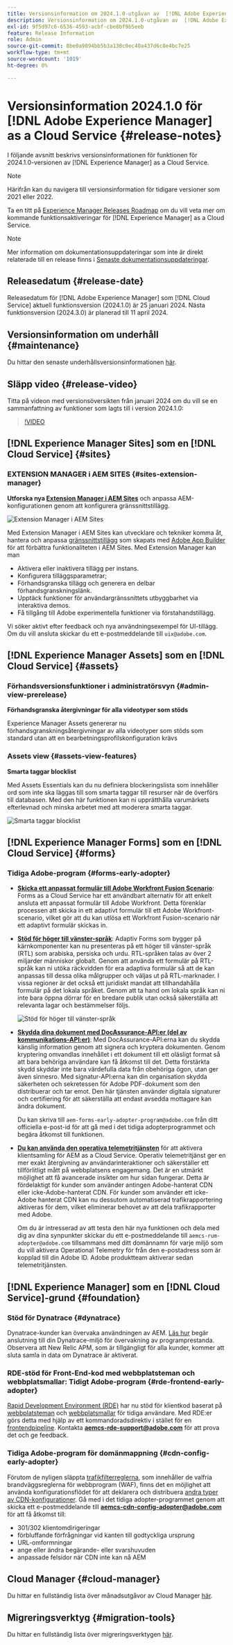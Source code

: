 ```yaml
---
title: Versionsinformation om 2024.1.0-utgåvan av  [!DNL Adobe Experience Manager] as a Cloud Service.
description: Versionsinformation om 2024.1.0-utgåvan av  [!DNL Adobe Experience Manager] as a Cloud Service.
exl-id: 9f5d97c6-6536-4593-acbf-cbe8bf9b5eeb
feature: Release Information
role: Admin
source-git-commit: 8be0a9894bb5b3a138c0ec40a437d6c8e4bc7e25
workflow-type: tm+mt
source-wordcount: '1019'
ht-degree: 0%

---
```


# Versionsinformation 2024.1.0 för [!DNL Adobe Experience Manager] as a Cloud Service {#release-notes}

I följande avsnitt beskrivs versionsinformationen för funktionen för 2024.1.0-versionen av [!DNL Experience Manager] as a Cloud Service.

>[!NOTE]
>
>Härifrån kan du navigera till versionsinformation för tidigare versioner som 2021 eller 2022.
>
>Ta en titt på [Experience Manager Releases Roadmap](https://experienceleague.adobe.com/docs/experience-manager-release-information/aem-release-updates/update-releases-roadmap.html) om du vill veta mer om kommande funktionsaktiveringar för [!DNL Experience Manager] as a Cloud Service.

>[!NOTE]
>
>Mer information om dokumentationsuppdateringar som inte är direkt relaterade till en release finns i [Senaste dokumentationsuppdateringar](https://experienceleague.adobe.com/docs/experience-manager-release-information/aem-release-updates/doc-updates/documentation-updates.html).

## Releasedatum {#release-date}

Releasedatum för [!DNL Adobe Experience Manager] som [!DNL Cloud Service] aktuell funktionsversion (2024.1.0) är 25 januari 2024. Nästa funktionsversion (2024.3.0) är planerad till 11 april 2024.

## Versionsinformation om underhåll {#maintenance}

Du hittar den senaste underhållsversionsinformationen [här](/help/release-notes/maintenance/latest.md).

## Släpp video {#release-video}

Titta på videon med versionsöversikten från januari 2024 om du vill se en sammanfattning av funktioner som lagts till i version 2024.1.0:

>[!VIDEO](https://video.tv.adobe.com/v/3427041?quality=12)

## [!DNL Experience Manager Sites] som en [!DNL Cloud Service] {#sites}

### EXTENSION MANAGER i AEM SITES {#sites-extension-manager}

**Utforska nya [Extension Manager i AEM Sites](https://developer.adobe.com/uix/docs/extension-manager/)** och anpassa AEM-konfigurationen genom att konfigurera gränssnittstillägg.

![Extension Manager i AEM Sites](/help/assets/sites/extension-manager/homepage.png)

Med Extension Manager i AEM Sites kan utvecklare och tekniker komma åt, hantera och anpassa [gränssnittstillägg](https://developer.adobe.com/uix/docs/) som skapats med [Adobe App Builder](https://developer.adobe.com/app-builder/) för att förbättra funktionaliteten i AEM Sites.
Med Extension Manager kan man

* Aktivera eller inaktivera tillägg per instans.
* Konfigurera tilläggsparametrar;
* Förhandsgranska tillägg och generera en delbar förhandsgranskningslänk.
* Upptäck funktioner för användargränssnittets utbyggbarhet via interaktiva demos.
* Få tillgång till Adobe experimentella funktioner via förstahandstillägg.

Vi söker aktivt efter feedback och nya användningsexempel för UI-tillägg. Om du vill ansluta skickar du ett e-postmeddelande till `uix@adobe.com`.

## [!DNL Experience Manager Assets] som en [!DNL Cloud Service] {#assets}

### Förhandsversionsfunktioner i administratörsvyn {#admin-view-prerelease}

**Förhandsgranska återgivningar för alla videotyper som stöds**

Experience Manager Assets genererar nu förhandsgranskningsåtergivningar av alla videotyper som stöds som standard utan att en bearbetningsprofilskonfiguration krävs

### Assets view {#assets-view-features}

**Smarta taggar blocklist**

Med Assets Essentials kan du nu definiera blockeringslista som innehåller ord som inte ska läggas till som smarta taggar till resurser när de överförs till databasen. Med den här funktionen kan ni upprätthålla varumärkets efterlevnad och minska arbetet med att moderera smarta taggar.

![Smarta taggar blocklist](/help/assets/assets/block-tags.png)


## [!DNL Experience Manager Forms] som en [!DNL Cloud Service] {#forms}

<!-- 

* **Configure a shard for Adobe Sign for AEM Forms**: Adobe distributes Acrobat Sign API around the globe in many deployment units called "shards." Each shard serves a customer's account, such as NA1, NA2, NA3, EU1, JP1, AU1, IN1, and others. The shard names correspond to geographic locations. You can now use more than one shard while using Adobe Sign integration with AEM Forms. 

-->

### Tidiga Adobe-program {#forms-early-adopter}

* **[Skicka ett anpassat formulär till Adobe Workfront Fusion Scenario](/help/forms/submit-adaptive-form-to-workfront-fusion.md)**: Forms as a Cloud Service har ett användbart alternativ för att enkelt ansluta ett anpassat formulär till Adobe Workfront. Detta förenklar processen att skicka in ett adaptivt formulär till ett Adobe Workfront-scenario, vilket gör att du kan utlösa ett Workfront Fusion-scenario när ett adaptivt formulär skickas in.

* **[Stöd för höger till vänster-språk](/help/forms/supporting-new-language-localization-core-components.md)**: Adaptiv Forms som bygger på kärnkomponenter kan nu presenteras på ett höger till vänster-språk (RTL) som arabiska, persiska och urdu. RTL-språken talas av över 2 miljarder människor globalt. Genom att använda ett formulär på RTL-språk kan ni utöka räckvidden för era adaptiva formulär så att de kan anpassas till dessa olika målgrupper och väljas ut på RTL-marknader. I vissa regioner är det också ett juridiskt mandat att tillhandahålla formulär på det lokala språket. Genom att ta hand om lokala språk kan ni inte bara öppna dörrar för en bredare publik utan också säkerställa att relevanta lagar och bestämmelser följs.

  ![Stöd för höger till vänster-språk](/help/forms/assets/right-to-left-language-support.png)

* **[Skydda dina dokument med DocAssurance-API:er (del av kommunikations-API:er)](/help/forms/aem-forms-cloud-service-communications-introduction.md#document-assurance-doc-assurance)**: Med DocAssurance-API:erna kan du skydda känslig information genom att signera och kryptera dokumenten. Genom kryptering omvandlas innehållet i ett dokument till ett oläsligt format så att bara behöriga användare kan få åtkomst till det. Detta förstärkta skydd skyddar inte bara värdefulla data från obehöriga ögon, utan ger även sinnesro. Med signatur-API:erna kan din organisation skydda säkerheten och sekretessen för Adobe PDF-dokument som den distribuerar och tar emot. Den här tjänsten använder digitala signaturer och certifiering för att säkerställa att endast avsedda mottagare kan ändra dokument.

  Du kan skriva till `aem-forms-early-adopter-program@adobe.com` från ditt officiella e-post-id för att gå med i det tidiga adopterprogrammet och begära åtkomst till funktionen.

* **[Du kan använda den operativa telemetritjänsten](/help/implementing/cloud-manager/content-requests.md#real-user-monitoring-for-aem-as-a-cloud-service)** för att aktivera klientsamling för AEM as a Cloud Service.
Operativ telemetritjänst ger en mer exakt återgivning av användarinteraktioner och säkerställer ett tillförlitligt mått på webbplatsens engagemang. Det är en utmärkt möjlighet att få avancerade insikter om hur sidan fungerar. Detta är fördelaktigt för kunder som använder antingen Adobe-hanterat CDN eller icke-Adobe-hanterat CDN. För kunder som använder ett icke-Adobe hanterat CDN kan nu dessutom automatiserad trafikrapportering aktiveras för dem, vilket eliminerar behovet av att dela trafikrapporter med Adobe.

  Om du är intresserad av att testa den här nya funktionen och dela med dig av dina synpunkter skickar du ett e-postmeddelande till `aemcs-rum-adopter@adobe.com` tillsammans med ditt domännamn för varje miljö som du vill aktivera Operational Telemetry för från den e-postadress som är kopplad till din Adobe ID. Adobe produktteam aktiverar sedan telemetritjänsten.

## [!DNL Experience Manager] som en [!DNL Cloud Service]-grund {#foundation}

### Stöd för Dynatrace {#dynatrace}

Dynatrace-kunder kan övervaka användningen av AEM. [Läs hur](/help/implementing/cloud-manager/dynatrace.md) begär anslutning till din Dynatrace-miljö för övervakning av programprestanda. Observera att New Relic APM, som är tillgängligt för alla kunder, kommer att sluta samla in data om Dynatrace är aktiverat.

### RDE-stöd för Front-End-kod med webbplatsteman och webbplatsmallar: Tidigt Adobe-program {#rde-frontend-early-adopter}

[Rapid Development Environment (RDE)](/help/implementing/developing/introduction/rapid-development-environments.md) har nu stöd för klientkod baserat på [webbplatsteman](/help/sites-cloud/administering/site-creation/site-themes.md) och [webbplatsmallar](/help/sites-cloud/administering/site-creation/site-templates.md) för tidiga användare. Med RDE:er görs detta med hjälp av ett kommandoradsdirektiv i stället för en [frontendpipeline](/help/sites-cloud/administering/site-creation/enable-front-end-pipeline.md). Kontakta **aemcs-rde-support@adobe.com** för att prova det och ge feedback.

### Tidiga Adobe-program för domänmappning {#cdn-config-early-adopter}

Förutom de nyligen släppta [trafikfilterreglerna](/help/security/traffic-filter-rules-including-waf.md), som innehåller de valfria brandväggsreglerna för webbprogram (WAF), finns det en möjlighet att använda konfigurationsflödet för att deklarera och distribuera [andra typer av CDN-konfigurationer](/help/implementing/dispatcher/cdn-configuring-traffic.md). Gå med i det tidiga adopter-programmet genom att skicka ett e-postmeddelande till **aemcs-cdn-config-adopter@adobe.com** för att få åtkomst till:
* 301/302 klientomdirigeringar
* förbluffande förfrågningar vid kanten till godtyckliga ursprung
* URL-omformningar
* ange eller ändra begärande- eller svarshuvuden
* anpassade felsidor när CDN inte kan nå AEM

## Cloud Manager {#cloud-manager}

Du hittar en fullständig lista över månadsutgåvor av Cloud Manager [här](/help/implementing/cloud-manager/release-notes/current.md).

## Migreringsverktyg {#migration-tools}

Du hittar en fullständig lista över migreringsverktygen [här](/help/journey-migration/release-notes/release-notes-migration-tools-current.md).
